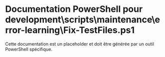 # Documentation PowerShell pour development\scripts\maintenance\error-learning\Fix-TestFiles.ps1

Cette documentation est un placeholder et doit être générée par un outil PowerShell spécifique.
